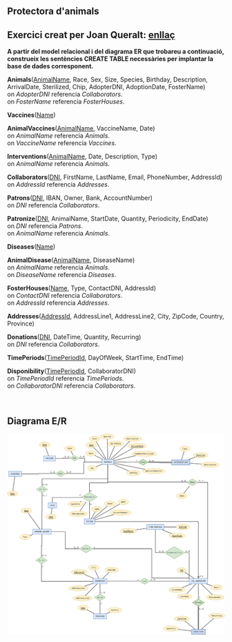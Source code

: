 ## Protectora d'animals

**Exercici creat per Joan Queralt: [enllaç](https://gitlab.com/joanq/DAM-M2-BasesDeDades/-/blob/master/UF2/2-DDL/activitats/creacio_taules.adoc?ref_type=heads)**
<br>
---
**A partir del model relacional i del diagrama ER que trobareu a continuació, construeix les sentències CREATE TABLE necessàries per implantar la base de dades corresponent.**

**Animals**(<ins>AnimalName</ins>, Race, Sex, Size, Species, Birthday, Description, ArrivalDate, Sterilized, Chip, AdopterDNI, AdoptionDate, FosterName)  
  on *AdopterDNI* referencia *Collaborators*.  
  on *FosterName* referencia *FosterHouses*.

**Vaccines**(<ins>Name</ins>)

**AnimalVaccines**(<ins>AnimalName</ins>, VaccineName, Date)  
  on *AnimalName* referencia *Animals*.  
  on *VaccineName* referencia *Vaccines*.

**Interventions**(<ins>AnimalName</ins>, Date, Description, Type)  
  on *AnimalName* referencia *Animals*.

**Collaborators**(<ins>DNI</ins>, FirstName, LastName, Email, PhoneNumber, AddressId)  
  on *AddressId* referencia *Addresses*.

**Patrons**(<ins>DNI</ins>, IBAN, Owner, Bank, AccountNumber)  
  on *DNI* referencia *Collaborators*.

**Patronize**(<ins>DNI</ins>, AnimalName, StartDate, Quantity, Periodicity, EndDate)  
  on *DNI* referencia *Patrons*.  
  on *AnimalName* referencia *Animals*.

**Diseases**(<ins>Name</ins>)

**AnimalDisease**(<ins>AnimalName</ins>, DiseaseName)  
  on *AnimalName* referencia *Animals*.  
  on *DiseaseName* referencia *Diseases*.

**FosterHouses**(<ins>Name</ins>, Type, ContactDNI, AddressId)  
  on *ContactDNI* referencia *Collaborators*.  
  on *AddressId* referencia *Addresses*.

**Addresses**(<ins>AddressId</ins>, AddressLine1, AddressLine2, City, ZipCode, Country, Province)

**Donations**(<ins>DNI</ins>, DateTime, Quantity, Recurring)  
  on *DNI* referencia *Collaborators*.

**TimePeriods**(<ins>TimePeriodId</ins>, DayOfWeek, StartTime, EndTime)

**Disponibility**(<ins>TimePeriodId</ins>, CollaboratorDNI)  
  on *TimePeriodId* referencia *TimePeriods*.  
  on *CollaboratorDNI* referencia *Collaborators*.

<br>

## Diagrama E/R

  <div style="text-align: center;">
    <img src="https://github.com/victordomgs/Bases-de-Dades/blob/main/SQL-DDL/EER/ERR-protectora.png" alt="EER-protectora" width="885" height="auto"/>
  </div>
